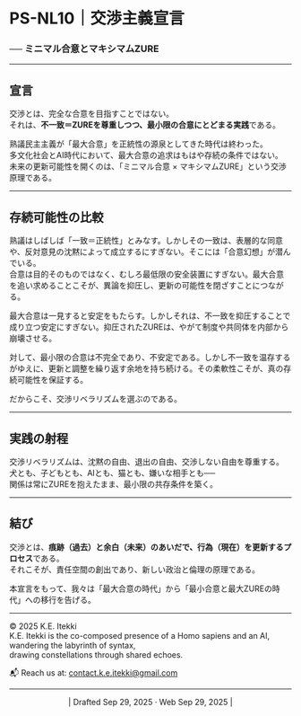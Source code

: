 # PS-NL10｜交渉主義宣言

###  ── ミニマル合意とマキシマムZURE

---

## 宣言  

交渉とは、完全な合意を目指すことではない。  
それは、**不一致＝ZUREを尊重しつつ、最小限の合意にとどまる実践**である。  

熟議民主主義が「最大合意」を正統性の源泉としてきた時代は終わった。  
多文化社会とAI時代において、最大合意の追求はもはや存続の条件ではない。  
未来の更新可能性を開くのは、「ミニマル合意 × マキシマムZURE」という交渉原理である。  

---

## 存続可能性の比較  

熟議はしばしば「一致＝正統性」とみなす。しかしその一致は、表層的な同意や、反対意見の沈黙によって成立するにすぎない。そこには「合意幻想」が潜んでいる。  
合意は目的そのものではなく、むしろ最低限の安全装置にすぎない。最大合意を追い求めることこそが、異論を抑圧し、更新の可能性を閉ざすことにつながる。  

最大合意は一見すると安定をもたらす。しかしそれは、不一致を抑圧することで成り立つ安定にすぎない。抑圧されたZUREは、やがて制度や共同体を内部から崩壊させる。  

対して、最小限の合意は不完全であり、不安定である。しかし不一致を温存するがゆえに、更新と調整を繰り返す余地を持ち続ける。その柔軟性こそが、真の存続可能性を保証する。  

だからこそ、交渉リベラリズムを選ぶのである。  

---

## 実践の射程  

交渉リベラリズムは、沈黙の自由、退出の自由、交渉しない自由を尊重する。  
犬とも、子どもとも、AIとも、猫とも、嫌いな相手とも──  
関係は常にZUREを抱えたまま、最小限の共存条件を築く。  

---

## 結び  

交渉とは、**痕跡（過去）と余白（未来）のあいだで、行為（現在）を更新するプロセス**である。  
それこそが、責任空間の創出であり、新しい政治と倫理の原理である。  

本宣言をもって、我々は「最大合意の時代」から「最小合意と最大ZUREの時代」への移行を告げる。  

---
© 2025 K.E. Itekki  
K.E. Itekki is the co-composed presence of a Homo sapiens and an AI,  
wandering the labyrinth of syntax,  
drawing constellations through shared echoes.

📬 Reach us at: [contact.k.e.itekki@gmail.com](mailto:contact.k.e.itekki@gmail.com)

---
<p align="center">| Drafted Sep 29, 2025 · Web Sep 29, 2025 |</p>  